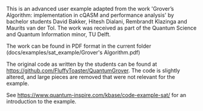 This is an advanced user example adapted from the work 'Grover’s Algorithm: implementation in cQASM and
performance analysis' by bachelor students David Bakker, Hitesh Dialani, Rembrandt Klazinga and Maurits van der Tol. The
work was received as part of the Quantum Science and Quantum Information minor, TU Delft.

The work can be found in PDF format in the current folder (docs/examples/sat_example/Grover's Algorithm.pdf)

The original code as written by the students can be found at https://github.com/FluffyToaster/QuantumGrover. The code
is slightly altered, and large pieces are removed that were not relevant for the example.

See https://www.quantum-inspire.com/kbase/code-example-sat/ for an introduction to the example.
